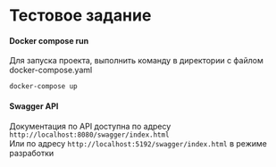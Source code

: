 # Тестовое задание
#### Docker compose run
Для запуска проекта, выполнить команду в директории с файлом docker-compose.yaml
```
docker-compose up 
```
#### Swagger API
Документация по API доступна по адресу `http://localhost:8080/swagger/index.html`  
Или по адресу `http://localhost:5192/swagger/index.html` в режиме разработки